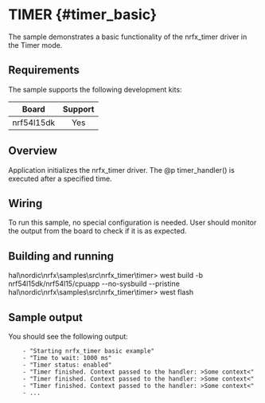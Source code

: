 # TIMER {#timer_basic}

The sample demonstrates a basic functionality of the nrfx_timer driver in the Timer mode.

## Requirements

The sample supports the following development kits:


| **Board**           | **Support** |
|---------------------|:-----------:|
| nrf54l15dk          |     Yes     |


## Overview

Application initializes the nrfx_timer driver.
The @p timer_handler() is executed after a specified time.

## Wiring

To run this sample, no special configuration is needed.
User should monitor the output from the board to check if it is as expected.

## Building and running

hal\nordic\nrfx\samples\src\nrfx_timer\timer> west build -b nrf54l15dk/nrf54l15/cpuapp --no-sysbuild --pristine
hal\nordic\nrfx\samples\src\nrfx_timer\timer> west flash

## Sample output

You should see the following output:

```
    - "Starting nrfx_timer basic example"
    - "Time to wait: 1000 ms"
    - "Timer status: enabled"
    - "Timer finished. Context passed to the handler: >Some context<"
    - "Timer finished. Context passed to the handler: >Some context<"
    - "Timer finished. Context passed to the handler: >Some context<"
    - ...
```


